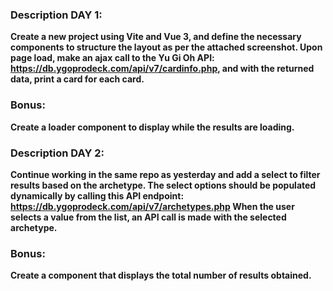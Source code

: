 ### Description DAY 1: 
**Create a new project using Vite and Vue 3, and define the necessary components to structure the layout as per the attached screenshot. Upon page load, make an ajax call to the Yu Gi Oh API: https://db.ygoprodeck.com/api/v7/cardinfo.php, and with the returned data, print a card for each card.**

### Bonus: 
**Create a loader component to display while the results are loading.**


### Description DAY 2: 
**Continue working in the same repo as yesterday and add a select to filter results based on the archetype. The select options should be populated dynamically by calling this API endpoint: https://db.ygoprodeck.com/api/v7/archetypes.php
When the user selects a value from the list, an API call is made with the selected archetype.**

### Bonus: 
**Create a component that displays the total number of results obtained.**